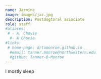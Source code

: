 ```yaml
---
name: Jazmine
image: images/jaz.jpg
description: Postdogtoral associate
role: staff
#aliases:
 # - A. Chovie
  #- A Chovie
#links:
 # home-page: drtomonroe.github.io
  #email: tanner.monroe@northwestern.edu
  #github: Tanner-O-Monroe
---
```


I mostly sleep
